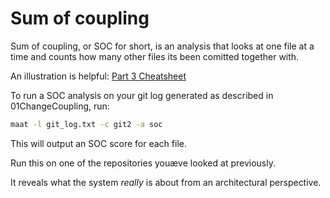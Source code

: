 # Sum of coupling

Sum of coupling, or SOC for short, is an analysis that looks at one file at a time and counts how many other files its been comitted together with.

An illustration is helpful:
[Part 3 Cheatsheet](https://notes.ole.dev/07-output/tutorials/your-code-as-a-crime-scene/part-3-temporal-coupling/)


To run a SOC analysis on your git log generated as described in 01ChangeCoupling, run:

```bash
maat -l git_log.txt -c git2 -a soc
```
This will output an SOC score for each file. 

Run this on one of the repositories youæve looked at previously.

It reveals what the system _really_ is about from an architectural perspective. 